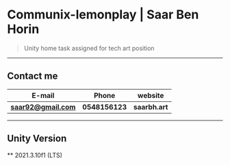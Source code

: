 # Communix-lemonplay | Saar Ben Horin
> Unity home task assigned for tech art position

---
## Contact me

| E-mail | Phone | website |
| ----- | -----| ----|
| **saar92@gmail.com** | **0548156123** | **saarbh.art**



---
## Unity Version

** 2021.3.10f1 (LTS)
